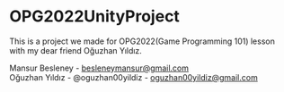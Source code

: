 # OPG2022UnityProject
This is a project we made for OPG2022(Game Programming 101) lesson with my dear friend Oğuzhan Yıldız.

 Mansur Besleney - besleneymansur@gmail.com  
 Oğuzhan Yıldız - @oguzhan00yildiz - oguzhan00yildiz@gmail.com
